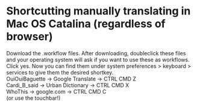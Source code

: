 # Shortcutting manually translating in Mac OS Catalina (regardless of browser) #

Download the .workflow files. After downloading, doubleclick these files and your operating system will ask if you want to use these as workflows. Click yes. Now you can find them under system preferences > keyboard > services to give them the desired shortkey.</br>
OuiOuiBaguette -> Google Translate -> CTRL CMD Z </br>
Cardi_B_said -> Urban Dictionary -> CTRL CMD X </br>
WhoThis -> google.com -> CTRL CMD C </br>
(or use the touchbar!)
